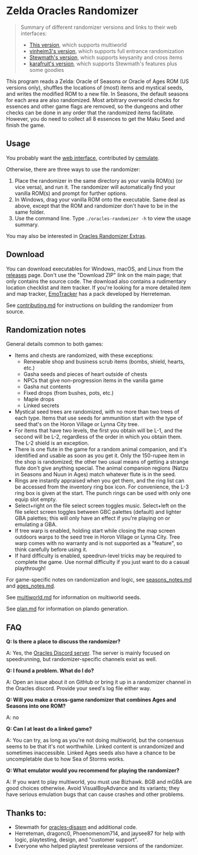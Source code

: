 # Zelda Oracles Randomizer

> Summary of different randomizer versions and links to their web interfaces:
>
> - [This version](https://cemulate.github.io/oracles-randomizer-web/), which supports multiworld
> - [vinheim3's version](https://cemulate.github.io/oracles-randomizer-web/), which supports full entrance randomization
> - [Stewmath's version](https://oosarando2.zeldahacking.net/), which supports keysanity and cross items
> - [karafruit's version](https://oracles-dev.gwaa.kiwi/generate), which supports Stewmath's features plus some goodies

This program reads a Zelda: Oracle of Seasons or Oracle of Ages ROM (US
versions only), shuffles the locations of (most) items and mystical seeds, and
writes the modified ROM to a new file. In Seasons, the default seasons for each
area are also randomized. Most arbitrary overworld checks for essences and
other game flags are removed, so the dungeons and other checks can be done in
any order that the randomized items facilitate. However, you do need to collect
all 8 essences to get the Maku Seed and finish the game.


## Usage

You probably want the
[web interface](https://cemulate.github.io/oracles-randomizer-web),
contributed by [cemulate](https://github.com/cemulate).

Otherwise, there are three ways to use the randomizer:

1. Place the randomizer in the same directory as your vanila ROM(s) (or vice
   versa), and run it. The randomizer will automatically find your vanilla
   ROM(s) and prompt for further options.
2. In Windows, drag your vanilla ROM onto the executable. Same deal as above,
   except that the ROM and randomizer don't have to be in the same folder.
3. Use the command line. Type `./oracles-randomizer -h` to view the usage
   summary.

You may also be interested in
[Oracles Randomizer Extras](https://jangler.github.io/oracles-randomizer-extras/).


## Download

You can download executables for Windows, macOS, and Linux from the
[releases](https://github.com/dinopony/oracles-archipelago-patcher/releases) page. Don't
use the "Download ZIP" link on the main page; that only contains the source
code. The download also contains a rudimentary location checklist and item
tracker. If you're looking for a more detailed item and map tracker,
[EmoTracker](https://emotracker.net/) has a pack developed by Herreteman.

See
[contributing.md](https://github.com/dinopony/oracles-archipelago-patcher/blob/master/doc/contributing.md)
for instructions on building the randomizer from source.


## Randomization notes

General details common to both games:

- Items and chests are randomized, with these exceptions:
    - Renewable shop and business scrub items (bombs, shield, hearts, etc.)
	- Gasha seeds and pieces of heart outside of chests
	- NPCs that give non-progression items in the vanilla game
	- Gasha nut contents
	- Fixed drops (from bushes, pots, etc.)
	- Maple drops
	- Linked secrets
- Mystical seed trees are randomized, with no more than two trees of each type.
  Items that use seeds for ammunition start with the type of seed that's on the
  Horon Village or Lynna City tree.
- For items that have two levels, the first you obtain will be L-1, and the
  second will be L-2, regardless of the order in which you obtain them. The L-2
  shield is an exception.
- There is one flute in the game for a random animal companion, and it's
  identified and usable as soon as you get it. Only the 150-rupee item in the
  shop is randomized; the other two usual means of getting a strange flute
  don't give anything special. The animal companion regions (Natzu in Seasons
  and Nuun in Ages) match whatever flute is in the seed.
- Rings are instantly appraised when you get them, and the ring list can be
  accessed from the inventory ring box icon. For convenience, the L-3 ring box
  is given at the start. The punch rings can be used with only one equip slot
  empty.
- Select+right on the file select screen toggles music. Select+left on the file
  select screen toggles between GBC palettes (default) and lighter GBA
  palettes; this will only have an effect if you're playing on or emulating a
  GBA.
- If tree warp is enabled, holding start while closing the map screen outdoors
  warps to the seed tree in Horon Village or Lynna City. Tree warp comes with
  no warranty and is not supported as a "feature", so think carefully before
  using it.
- If hard difficulty is enabled, speedrun-level tricks may be required to
  complete the game. Use normal difficulty if you just want to do a casual
  playthrough!

For game-specific notes on randomization and logic, see
[seasons_notes.md](https://github.com/dinopony/oracles-archipelago-patcher/blob/master/doc/seasons_notes.md)
and
[ages_notes.md](https://github.com/dinopony/oracles-archipelago-patcher/blob/master/doc/ages_notes.md).

See
[multiworld.md](https://github.com/dinopony/oracles-archipelago-patcher/blob/master/doc/multiworld.md)
for information on multiworld seeds.

See
[plan.md](https://github.com/dinopony/oracles-archipelago-patcher/blob/master/doc/plan.md)
for information on plando generation.


## FAQ

**Q: Is there a place to discuss the randomizer?**

A: Yes, the [Oracles Discord server](https://discord.gg/pyBEbz5). The server is
mainly focused on speedrunning, but randomizer-specific channels exist as well.

**Q: I found a problem. What do I do?**

A: Open an issue about it on GitHub or bring it up in a randomizer channel in
the Oracles discord. Provide your seed's log file either way.

**Q: Will you make a cross-game randomizer that combines Ages and Seasons into
one ROM?**

A: no

**Q: Can I at least do a linked game?**

A: You can try, as long as you're not doing multiworld, but the consensus seems
to be that it's not worthwhile. Linked content is unrandomized and sometimes
inaccessible. Linked Ages seeds also have a chance to be uncompletable due to
how Sea of Storms works.

**Q: What emulator would you recommend for playing the randomizer?**

A: If you want to play multiworld, you must use Bizhawk. BGB and mGBA are good
choices otherwise. Avoid VisualBoyAdvance and its variants; they have serious
emulation bugs that can cause crashes and other problems.


## Thanks to:

- Stewmath for [oracles-disasm](https://github.com/Stewmath/oracles-disasm) and
  additional code.
- Herreteman, dragonc0, Phoenomenom714, and jaysee87 for help with logic,
  playtesting, design, and "customer support".
- Everyone who helped playtest prerelease versions of the randomizer.
